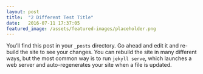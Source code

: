 ```yaml
---
layout: post
title:  "2 Different Test Title"
date:   2016-07-11 17:37:05
featured_image: /assets/featured-images/placeholder.png
---
```

You’ll find this post in your `_posts` directory. Go ahead and edit it and re-build the site to see your changes. You can rebuild the site in many different ways, but the most common way is to run `jekyll serve`, which launches a web server and auto-regenerates your site when a file is updated.
